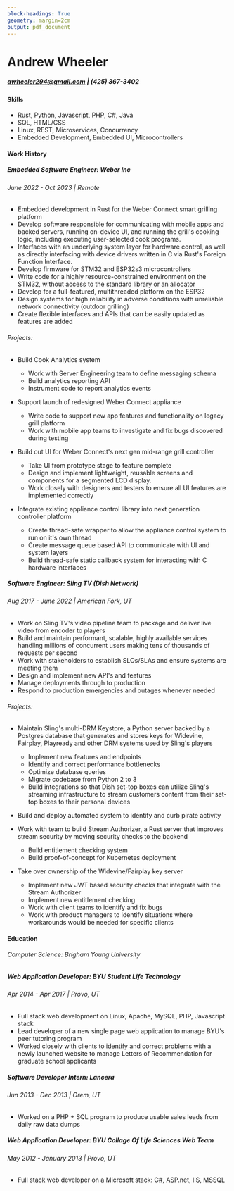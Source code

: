 ```yaml
---
block-headings: True
geometry: margin=2cm
output: pdf_document
---
```


# Andrew Wheeler
##### awheeler294@gmail.com | (425) 367-3402

#### Skills

* Rust, Python, Javascript, PHP, C#, Java
* SQL, HTML/CSS 
* Linux, REST, Microservices, Concurrency
* Embedded Development, Embedded UI, Microcontrollers

#### Work History

##### Embedded Software Engineer: Weber Inc
###### June 2022 - Oct 2023 | Remote

- Embedded development in Rust for the Weber Connect smart grilling platform
- Develop software responsible for communicating with mobile apps and backed servers, 
running on-device UI, and running the grill's cooking logic, including executing 
user-selected cook programs. 
- Interfaces with an underlying system layer for hardware control, as well as 
directly interfacing with device drivers written in C via Rust's Foreign Function Interface.
- Develop firmware for STM32 and ESP32s3 microcontrollers
- Write code for a highly resource-constrained environment on the STM32, without 
access to the standard library or an allocator
- Develop for a full-featured, multithreaded platform on the ESP32
- Design systems for high reliability in adverse conditions with unreliable network 
connectivity (outdoor grilling)
- Create flexible interfaces and APIs that can be easily updated as features are added

###### Projects:

* Build Cook Analytics system
    * Work with Server Engineering team to define messaging schema
    * Build analytics reporting API
    * Instrument code to report analytics events

* Support launch of redesigned Weber Connect appliance
    * Write code to support new app features and functionality on legacy grill platform
    * Work with mobile app teams to investigate and fix bugs discovered during testing

* Build out UI for Weber Connect's next gen mid-range grill controller
    * Take UI from prototype stage to feature complete
    * Design and implement lightweight, reusable screens and components for a segmented LCD display.
    * Work closely with designers and testers to ensure all UI features are implemented correctly

* Integrate existing appliance control library into next generation controller platform
    * Create thread-safe wrapper to allow the appliance control system to run on it's own thread
    * Create message queue based API to communicate with UI and system layers
    * Build thread-safe static callback system for interacting with C hardware interfaces

##### Software Engineer: Sling TV (Dish Network)
###### Aug 2017 - June 2022 | American Fork, UT

- Work on Sling TV's video pipeline team to package and deliver live video from encoder to players
- Build and maintain performant, scalable, highly available services handling millions of concurrent users making tens of thousands of requests per second
- Work with stakeholders to establish SLOs/SLAs and ensure systems are meeting them
- Design and implement new API's and features
- Manage deployments through to production
- Respond to production emergencies and outages whenever needed

###### Projects:

* Maintain Sling's multi-DRM Keystore, a Python server backed by a Postgres database that generates and stores keys for Widevine, Fairplay, Playready and other DRM systems used by Sling's players
   * Implement new features and endpoints
   * Identify and correct performance bottlenecks
   * Optimize database queries
   * Migrate codebase from Python 2 to 3 
   * Build integrations so that Dish set-top boxes can utilize Sling's streaming infrastructure to stream customers content from their set-top boxes to their personal devices

* Build and deploy automated system to identify and curb pirate activity

* Work with team to build Stream Authorizer, a Rust server that improves stream security by moving security checks to the backend
   * Build entitlement checking system
   * Build proof-of-concept for Kubernetes deployment

* Take over ownership of the Widevine/Fairplay key server
   * Implement new JWT based security checks that integrate with the Stream Authorizer
   * Implement new entitlement checking
   * Work with client teams to identify and fix bugs
   * Work with product managers to identify situations where workarounds would be needed for specific clients


#### Education
###### Computer Science: Brigham Young University

##### Web Application Developer: BYU Student Life Technology
###### Apr 2014 - Apr 2017 | Provo, UT

* Full stack web development on Linux, Apache, MySQL, PHP, Javascript stack
* Lead developer of a new single page web application to manage BYU's peer tutoring program
* Worked closely with clients to identify and correct problems with a newly launched website to manage Letters of Recommendation for graduate school applicants

##### Software Developer Intern: Lancera
###### Jun 2013 - Dec 2013 | Orem, UT

* Worked on a PHP + SQL program to produce usable sales leads from daily raw data dumps

##### Web Application Developer: BYU Collage Of Life Sciences Web Team 
###### May 2012 - January 2013 | Provo, UT

* Full stack web developer on a Microsoft stack: C#, ASP.net, IIS, MSSQL


